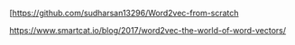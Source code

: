 [https://github.com/sudharsan13296/Word2vec-from-scratch

https://www.smartcat.io/blog/2017/word2vec-the-world-of-word-vectors/

